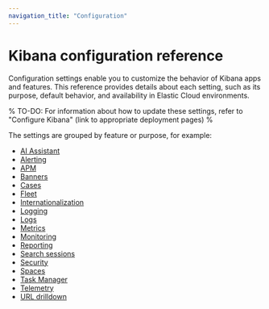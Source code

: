 ```yaml
---
navigation_title: "Configuration"
---
```

# Kibana configuration reference

Configuration settings enable you to customize the behavior of Kibana apps and features.
This reference provides details about each setting, such as its purpose, default behavior, and availability in Elastic Cloud environments.

% TO-DO: For information about how to update these settings, refer to "Configure Kibana" (link to appropriate deployment pages) %

The settings are grouped by feature or purpose, for example:

- [AI Assistant](/reference/configuration-reference/ai-assistant-settings.md)
- [Alerting](/reference/configuration-reference/alerting-settings.md)
- [APM](/reference/configuration-reference/apm-settings.md)
- [Banners](/reference/configuration-reference/banner-settings.md)
- [Cases](/reference/configuration-reference/cases-settings.md)
- [Fleet](/reference/configuration-reference/fleet-settings.md)
- [Internationalization](/reference/configuration-reference/internationalization-settings.md)
- [Logging](/reference/configuration-reference/logging-settings.md)
- [Logs](/reference/configuration-reference/logs-settings.md)
- [Metrics](/reference/configuration-reference/metrics-settings.md)
- [Monitoring](/reference/configuration-reference/monitoring-settings.md)
- [Reporting](/reference/configuration-reference/reporting-settings.md)
- [Search sessions](/reference/configuration-reference/search-sessions-settings.md)
- [Security](/reference/configuration-reference/security-settings.md)
- [Spaces](/reference/configuration-reference/spaces-settings.md)
- [Task Manager](/reference/configuration-reference/task-manager-settings.md)
- [Telemetry](/reference/configuration-reference/telemetry-settings.md)
- [URL drilldown](/reference/configuration-reference/url-drilldown-settings.md)
